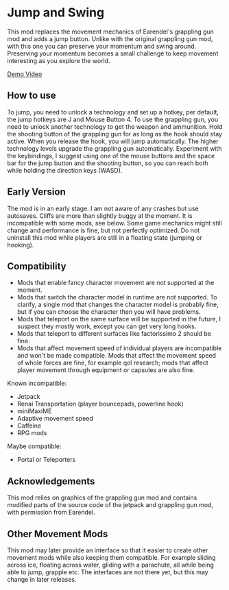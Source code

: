 Jump and Swing
==============

This mod replaces the movement mechanics of Earendel's grappling gun mod and adds a jump button. Unlike with the original grappling gun mod, with this one you can preserve your momentum and swing around. Preserving your momentum becomes a small challenge to keep movement interesting as you explore the world.

[Demo Video](https://www.youtube.com/watch?v=ktT1L1qayZU)

How to use
----------

To jump, you need to unlock a technology and set up a hotkey, per default, the jump hotkeys are J and Mouse Button 4. To use the grappling gun, you need to unlock another technology to get the weapon and ammunition. Hold the shooting button of the grappling gun for as long as the hook should stay active. When you release the hook, you will jump automatically. The higher technology levels upgrade the grappling gun automatically. Experiment with the keybindings, I suggest using one of the mouse buttons and the space bar for the jump button and the shooting button, so you can reach both while holding the direction keys (WASD).

Early Version
-------------

The mod is in an early stage. I am not aware of any crashes but use autosaves. Cliffs are more than slightly buggy at the moment. It is incompatible with some mods, see below. Some game mechanics might still change and performance is fine, but not perfectly optimized. Do not uninstall this mod while players are still in a floating state (jumping or hooking).

Compatibility
-------------

* Mods that enable fancy character movement are not supported at the moment.
* Mods that switch the character model in runtime are not supported. To clarify, a single mod that changes the character model is probably fine, but if you can choose the character then you will have problems.
* Mods that teleport on the same surface will be supported in the future, I suspect they mostly work, except you can get very long hooks.
* Mods that teleport to different surfaces like factorissimo 2 should be fine.
* Mods that affect movement speed of individual players are incompatible and won't be made compatible. Mods that affect the movement speed of whole forces are fine, for example qol research; mods that affect player movement through equipment or capsules are also fine.

Known incompatible:

* Jetpack
* Renai Transportation (player bouncepads, powerline hook)
* miniMaxiME
* Adaptive movement speed
* Caffeine
* RPG mods

Maybe compatible:

* Portal or Teleporters

Acknowledgements
----------------

This mod relies on graphics of the grappling gun mod and contains modified parts of the source code of the jetpack and grappling gun mod, with permission from Earendel.

Other Movement Mods
-------------------

This mod may later provide an interface so that it easier to create other movement mods while also keeping them compatible. For example sliding across ice, floating across water, gliding with a parachute, all while being able to jump, grapple etc. The interfaces are not there yet, but this may change in later releases.
